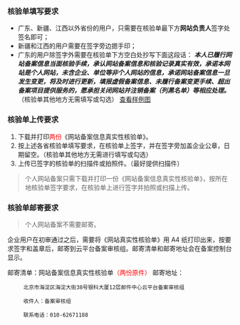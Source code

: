### 核验单填写要求

- 广东、新疆、江西以外省份的用户，只需要在核验单最下方**网站负责人**签字处签名即可；
- 新疆和江西的用户需要在签字旁边摁手印；
- 广东的用户除签字外需要在核验单下方空白处抄写下面这段话：
***本人已履行网站备案信息当面核验手续，承认网站备案信息和核验记录真实有效，承诺本网站是个人网站，未含企业、单位等非个人网站的信息，承诺网站备案信息一旦发生变更，将及时进行更新，填报虚假备案信息、未履行备案变更手续、超出备案项目提供服务的，愿承担关闭网站并注销备案（列黑名单）等相应处理。***
（核验单其他地方无需填写或勾选）
[查看样例图](http://imgcache.tcecqpoc.fsphere.cn/image/mc.qcloudimg.com/static/img/dc97b7c5cc43e7a2061c5c8809185c9e/image.jpg)

### 核验单上传要求

1. 下载并打印<font color='red'>两份</font>《网站备案信息真实性核验单》。
2. 按上述各省核验单填写要求，在核验单上签字，并在签字旁加盖企业公章，日期留空。（核验单其他地方无需进行填写或勾选）
3. 上传已签字的核验单的扫描件或拍照件。（最好提供扫描件）
>个人网站备案只需下载并打印一份《网站备案信息真实性核验单》，按所在地核验单签字要求，在核验单上进行签字并拍照或扫描上传。

### 核验单邮寄要求
>个人网站备案不需要邮寄。

企业用户在初审通过之后，需要将《网站真实性核验单》用 A4 纸打印出来，按要求签字和盖章后，邮寄到云平台备案审核组。邮寄清单和邮寄地址会在备案控制台显示。

邮寄清单：网站备案信息真实性核验单<font color='red'>（两份原件）</font>
邮寄地址：

         北京市海淀区海淀大街38号银科大厦12层邮件中心云平台备案审核组

         收件人：备案审核组

         联系电话：010-62671188

